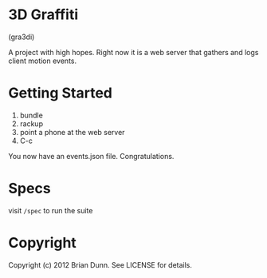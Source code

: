 3D Graffiti
===========

(gra3di)

A project with high hopes.
Right now it is a web server that gathers and logs client motion events.

Getting Started
===============

1. bundle
2. rackup
3. point a phone at the web server
4. C-c

You now have an events.json file. Congratulations.


Specs
=====

visit `/spec` to run the suite


Copyright
=========

Copyright (c) 2012 Brian Dunn. See LICENSE for details.
